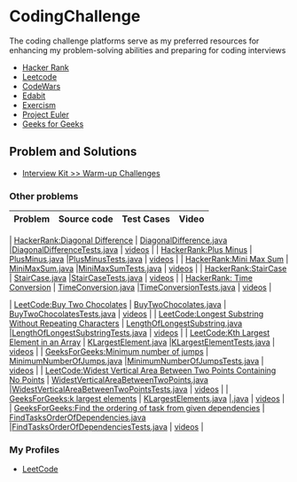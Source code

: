 # CodingChallenge
The coding challenge platforms serve as my preferred resources for enhancing my problem-solving abilities and preparing for coding interviews
- [Hacker Rank](https://www.hackerrank.com/domains)
- [Leetcode](https://leetcode.com/problems)
- [CodeWars](https://www.codewars.com/kata/latest)
- [Edabit](https://edabit.com/challenges/java)
- [Exercism](https://exercism.org/tracks)
- [Project Euler](https://projecteuler.net/recent)
- [Geeks for Geeks](https://practice.geeksforgeeks.org/explore?)


## Problem and Solutions
- [Interview Kit >> Warm-up Challenges](https://github.com/krishnamanchikalapudi/CodingChallenge.java/blob/develop/src/main/java/solutions/hackerrank/interview/warmup/README.md)

### Other problems 
| Problem | Source code | Test Cases  | Video | 
| ------------- |:-------------:|:-------------:| -----:|

| [HackerRank:Diagonal Difference](https://www.hackerrank.com/challenges/diagonal-difference/)  | [DiagonalDifference.java](https://github.com/krishnamanchikalapudi/CodingChallenge.java/blob/develop/src/main/java/solutions/hackerrank/DiagonalDifference.java) |[DiagonalDifferenceTests.java](https://github.com/krishnamanchikalapudi/CodingChallenge.java/blob/develop/src/test/java/solutions/hackerrank/unit/DiagonalDifferenceTests.java)  |  [videos](https://youtube.com/@DayOneDev)  | 
| [HackerRank:Plus Minus](https://www.hackerrank.com/challenges/plus-minus/)  | [PlusMinus.java](https://github.com/krishnamanchikalapudi/CodingChallenge.java/blob/develop/src/main/java/solutions/hackerrank/PlusMinus.java) |[PlusMinusTests.java](https://github.com/krishnamanchikalapudi/CodingChallenge.java/blob/develop/src/test/java/solutions/hackerrank/unit/PlusMinusTests.java)  |  [videos](https://youtube.com/@DayOneDev)  | 
| [HackerRank:Mini Max Sum](https://www.hackerrank.com/challenges/mini-max-sum/)  | [MiniMaxSum.java](https://github.com/krishnamanchikalapudi/CodingChallenge.java/blob/develop/src/main/java/solutions/hackerrank/MiniMaxSum.java) |[MiniMaxSumTests.java](https://github.com/krishnamanchikalapudi/CodingChallenge.java/blob/develop/src/test/java/solutions/hackerrank/unit/MiniMaxSumTests.java)  |  [videos](https://youtube.com/@DayOneDev)  | 
| [HackerRank:StairCase](https://www.hackerrank.com/challenges/staircase/)  | [StairCase.java](https://github.com/krishnamanchikalapudi/CodingChallenge.java/blob/develop/src/main/java/solutions/hackerrank/StairCase.java) |[StairCaseTests.java](https://github.com/krishnamanchikalapudi/CodingChallenge.java/blob/develop/src/test/java/solutions/hackerrank/unit/StairCaseTests.java)  |  [videos](https://youtube.com/@DayOneDev)  | 
| [HackerRank: Time Conversion](https://www.hackerrank.com/challenges/time-conversion/)  | [TimeConversion.java](https://github.com/krishnamanchikalapudi/CodingChallenge.java/blob/develop/src/main/java/solutions/hackerrank/TimeConversion.java) |[TimeConversionTests.java](https://github.com/krishnamanchikalapudi/CodingChallenge.java/blob/develop/src/test/java/solutions/hackerrank/unit/TimeConversionTests.java)  |  [videos](https://youtube.com/@DayOneDev)  | 

| [LeetCode:Buy Two Chocolates](https://leetcode.com/problems/buy-two-chocolates/) | [BuyTwoChocolates.java](https://github.com/krishnamanchikalapudi/CodingChallenge.java/blob/develop/src/main/java/solutions/leetcode/BuyTwoChocolates.java) | [BuyTwoChocolatesTests.java](https://github.com/krishnamanchikalapudi/CodingChallenge.java/blob/develop/src/test/java/solutions/leetcode/unit/BuyTwoChocolatesTests.java) |  [videos](https://youtube.com/@DayOneDev)  | 
|  [LeetCode:Longest Substring Without Repeating Characters](https://leetcode.com/problems/longest-substring-without-repeating-characters/) | [LengthOfLongestSubstring.java](https://github.com/krishnamanchikalapudi/CodingChallenge.java/blob/develop/src/main/java/solutions/leetcode/LengthOfLongestSubstring.java) |[LengthOfLongestSubstringTests.java](https://github.com/krishnamanchikalapudi/CodingChallenge.java/blob/develop/src/test/java/solutions/leetcode/unit/LengthOfLongestSubstringTests.java)  |  [videos](https://youtube.com/@DayOneDev)  | 
|  [LeetCode:Kth Largest Element in an Array](https://leetcode.com/problems/kth-largest-element-in-an-array/) | [KLargestElement.java](https://github.com/krishnamanchikalapudi/CodingChallenge.java/blob/develop/src/main/java/solutions/leetcode/KLargestElement.java) |[KLargestElementTests.java](https://github.com/krishnamanchikalapudi/CodingChallenge.java/blob/develop/src/test/java/solutions/unit/leetcode/KLargestElementTests.java)  |  [videos](https://youtube.com/@DayOneDev)  | 
| [GeeksForGeeks:Minimum number of jumps](https://practice.geeksforgeeks.org/problems/minimum-number-of-jumps-1587115620/1)  | [MinimumNumberOfJumps.java](https://github.com/krishnamanchikalapudi/CodingChallenge.java/blob/develop/src/main/java/solutions/geeksforgeeks/MinimumNumberOfJumps.java) |[MinimumNumberOfJumpsTests.java](https://github.com/krishnamanchikalapudi/CodingChallenge.java/blob/develop/src/test/java/solutions/geeksforgeeks/unit/MinimumNumberOfJumpsTests.java)  |  [videos](https://youtube.com/@DayOneDev)  | 
| [LeetCode:Widest Vertical Area Between Two Points Containing No Points](https://leetcode.com/problems/widest-vertical-area-between-two-points-containing-no-points/)  | [WidestVerticalAreaBetweenTwoPoints.java](https://github.com/krishnamanchikalapudi/CodingChallenge.java/blob/develop/src/main/java/solutions/leetcode/WidestVerticalAreaBetweenTwoPoints.java) |[WidestVerticalAreaBetweenTwoPointsTests.java](https://github.com/krishnamanchikalapudi/CodingChallenge.java/blob/develop/src/test/java/solutions/leetcode/unit/WidestVerticalAreaBetweenTwoPointsTests.java)  |  [videos](https://youtube.com/@DayOneDev)  | 
| [GeeksForGeeks:k largest elements](https://practice.geeksforgeeks.org/problems/k-largest-elements4206/1?) | [KLargestElements.java](https://github.com/krishnamanchikalapudi/CodingChallenge.java/blob/develop/src/main/java/solutions/geeksforgeeks/KLargestElements.java) |[.java](https://github.com/krishnamanchikalapudi/CodingChallenge.java/blob/develop/src/test/java/solutions/geeksforgeeks/unit/KLargestElementsTests.java)  |  [videos](https://youtube.com/@DayOneDev)  | 
| [GeeksForGeeks:Find the ordering of task from given dependencies](https://www.geeksforgeeks.org/find-the-ordering-of-tasks-from-given-dependencies/)  | [FindTasksOrderOfDependencies.java](https://github.com/krishnamanchikalapudi/CodingChallenge.java/blob/develop/src/main/java/solutions/geeksforgeeks/FindTasksOrderOfDependencies.java) |[FindTasksOrderOfDependenciesTests.java](https://github.com/krishnamanchikalapudi/CodingChallenge.java/blob/develop/src/test/java/solutions/geeksforgeeks/unit/FindTasksOrderOfDependenciesTests.java)  |  [videos](https://youtube.com/@DayOneDev)  | 

<!---

| [HackerRank:]()  | [.java](https://github.com/krishnamanchikalapudi/CodingChallenge.java/blob/develop/src/main/java/solutions/hackerrank/?.java) |[Tests.java](https://github.com/krishnamanchikalapudi/CodingChallenge.java/blob/develop/src/test/java/solutions/hackerrank/unit/?.java)  |  [videos](https://youtube.com/@DayOneDev)  | 

| [LeetCode:]()  | [.java](https://github.com/krishnamanchikalapudi/CodingChallenge.java/blob/develop/src/main/java/solutions/leetcode/?.java) |[Tests.java](https://github.com/krishnamanchikalapudi/CodingChallenge.java/blob/develop/src/test/java/solutions/leetcode/unit/?.java)  |  [videos](https://youtube.com/@DayOneDev)  | 

|  [GeeksForGeeks:]() | [.java](https://github.com/krishnamanchikalapudi/CodingChallenge.java/blob/develop/src/main/java/solutions/geeksforgeeks/?.java) |[.java](https://github.com/krishnamanchikalapudi/CodingChallenge.java/blob/develop/src/test/java/solutions/geeksforgeeks/unit/?.java)  |  [videos](https://youtube.com/@DayOneDev)  | 

--->

### My Profiles
- [LeetCode](https://leetcode.com/krishnamanchikalapudi/)